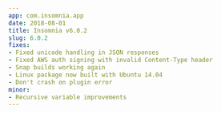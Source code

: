 ```yaml
---
app: com.insomnia.app
date: 2018-08-01
title: Insomnia v6.0.2
slug: 6.0.2
fixes:
- Fixed unicode handling in JSON responses
- Fixed AWS auth signing with invalid Content-Type header
- Snap builds working again
- Linux package now built with Ubuntu 14.04
- Don't crash on plugin error
minor:
- Recursive variable improvements
---
```

